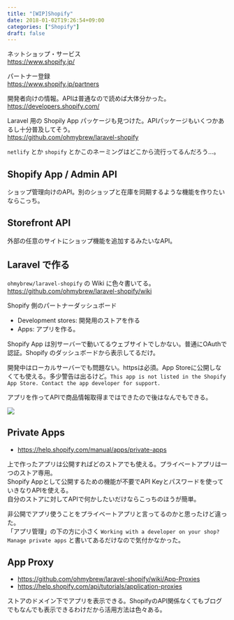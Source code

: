 ```yaml
---
title: "[WIP]Shopify"
date: 2018-01-02T19:26:54+09:00
categories: ["Shopify"]
draft: false
---
```


ネットショップ・サービス  
https://www.shopify.jp/

パートナー登録  
https://www.shopify.jp/partners

開発者向けの情報。APIは普通なので読めば大体分かった。  
https://developers.shopify.com/

Laravel 用の Shopily App パッケージも見つけた。APIパッケージもいくつかあるし十分普及してそう。  
https://github.com/ohmybrew/laravel-shopify

`netlify` とか `shopify` とかこのネーミングはどこから流行ってるんだろう…。

## Shopify App / Admin API
ショップ管理向けのAPI。別のショップと在庫を同期するような機能を作りたいならこっち。

## Storefront API
外部の任意のサイトにショップ機能を追加するみたいなAPI。

## Laravel で作る
`ohmybrew/laravel-shopify` の Wiki に色々書いてる。  
https://github.com/ohmybrew/laravel-shopify/wiki

Shopify 側のパートナーダッシュボード
- Development stores: 開発用のストアを作る
- Apps: アプリを作る。

Shopify App は別サーバーで動いてるウェブサイトでしかない。普通にOAuthで認証。Shopify のダッシュボードから表示してるだけ。

開発中はローカルサーバーでも問題ない。httpsは必須。App Storeに公開しなくても使える。多少警告は出るけど。`This app is not listed in the Shopify App Store. Contact the app developer for support.`

アプリを作ってAPIで商品情報取得まではできたので後はなんでもできる。

<img src="/img/shopify/shopify1.png">

## Private Apps
- https://help.shopify.com/manual/apps/private-apps

上で作ったアプリは公開すればどのストアでも使える。プライベートアプリは一つのストア専用。  
Shopify Appとして公開するための機能が不要でAPI Keyとパスワードを使っていきなりAPIを使える。  
自分のストアに対してAPIで何かしたいだけならこっちのほうが簡単。

非公開でアプリ使うことをプライベートアプリと言ってるのかと思ったけど違った。  
「アプリ管理」の下の方に小さく `Working with a developer on your shop? Manage private apps` と書いてあるだけなので気付かなかった。

## App Proxy
- https://github.com/ohmybrew/laravel-shopify/wiki/App-Proxies
- https://help.shopify.com/api/tutorials/application-proxies

ストアのドメイン下でアプリを表示できる。ShopifyのAPI関係なくてもブログでもなんでも表示できるわけだから活用方法は色々ある。
